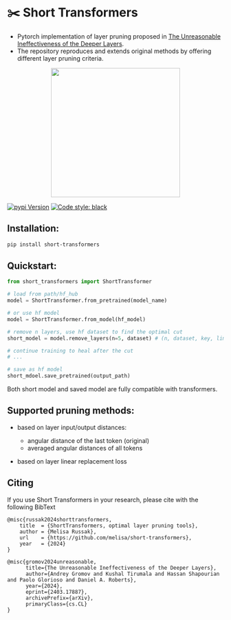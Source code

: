 # :scissors: Short Transformers

- Pytorch implementation of layer pruning proposed in [The Unreasonable Ineffectiveness of the Deeper Layers](https://arxiv.org/pdf/2403.17887.pdf).
- The repository reproduces and extends original methods by offering different layer pruning criteria.

<p align="center">
<img src="./docs/meta-llama-Meta-Llama-3-8B_c4_realnews.png" align="center" width='300'/>
</p>

[![pypi Version](https://img.shields.io/pypi/v/short-transformers.svg?style=flat-square&logo=pypi&logoColor=white)](https://pypi.org/project/short-transformers/)
[![Code style: black](https://img.shields.io/badge/code%20style-black-000000.svg?style=flat-square)](https://github.com/ambv/black)

## Installation:
```sh
pip install short-transformers
```

## Quickstart:
```python
from short_transformers import ShortTransformer

# load from path/hf_hub
model = ShortTransformer.from_pretrained(model_name)

# or use hf model
model = ShortTransformer.from_model(hf_model)

# remove n layers, use hf dataset to find the optimal cut
short_model = model.remove_layers(n=5, dataset) # (n, dataset, key, limit, batch_size, return_outputs, distance)

# continue training to heal after the cut
# ...

# save as hf model
short_mdoel.save_pretrained(output_path)
```

Both short model and saved model are fully compatible with transformers.


## Supported pruning methods:
- based on layer input/output distances:
    - angular distance of the last token (original)
    - averaged angular distances of all tokens

- based on layer linear replacement loss

## Citing

If you use Short Transformers in your research, please cite with the following BibText

```bibtext
@misc{russak2024shorttransformers,
    title  = {ShortTransformers, optimal layer pruning tools},
    author = {Melisa Russak},
    url    = {https://github.com/melisa/short-transformers},
    year   = {2024}
}
```
```bibtext
@misc{gromov2024unreasonable,
      title={The Unreasonable Ineffectiveness of the Deeper Layers}, 
      author={Andrey Gromov and Kushal Tirumala and Hassan Shapourian and Paolo Glorioso and Daniel A. Roberts},
      year={2024},
      eprint={2403.17887},
      archivePrefix={arXiv},
      primaryClass={cs.CL}
}
```